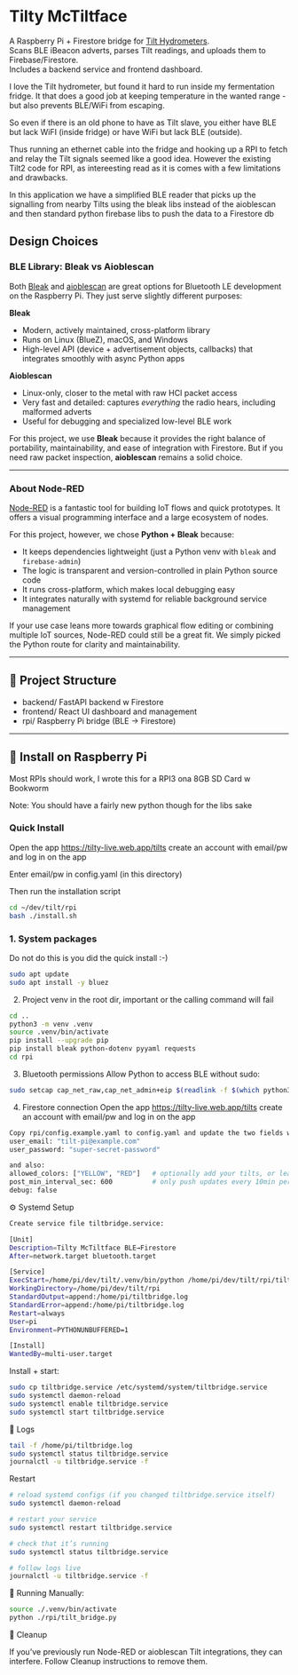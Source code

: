 # Tilty McTiltface

A Raspberry Pi + Firestore bridge for [Tilt Hydrometers](https://tilthydrometer.com).  
Scans BLE iBeacon adverts, parses Tilt readings, and uploads them to Firebase/Firestore.  
Includes a backend service and frontend dashboard.

I love the Tilt hydrometer, but found it hard to run inside my fermentation fridge.
It that does a good job at keeping temperature in the wanted range - but also prevents BLE/WiFi from escaping.

So even if there is an old phone to have as Tilt slave, you either have BLE but lack WiFI (inside fridge)
or have WiFi but lack BLE (outside).

Thus running an ethernet cable into the fridge and hooking up a RPI to fetch and relay the
Tilt signals seemed like a good idea. However the existing Tilt2 code for RPI, as intereesting read as it is comes with a few limitations and drawbacks.

In this application we have a simplified BLE reader that picks up the signalling from nearby Tilts using the bleak libs instead of the aioblescan and then standard python firebase libs to push the data to a Firestore db

## Design Choices

### BLE Library: Bleak vs Aioblescan

Both [Bleak](https://github.com/hbldh/bleak) and [aioblescan](https://github.com/frawau/aioblescan) are great options for Bluetooth LE development on the Raspberry Pi. They just serve slightly different purposes:

**Bleak**

- Modern, actively maintained, cross-platform library
- Runs on Linux (BlueZ), macOS, and Windows
- High-level API (device + advertisement objects, callbacks) that integrates smoothly with async Python apps

**Aioblescan**

- Linux-only, closer to the metal with raw HCI packet access
- Very fast and detailed: captures _everything_ the radio hears, including malformed adverts
- Useful for debugging and specialized low-level BLE work

For this project, we use **Bleak** because it provides the right balance of portability, maintainability, and ease of integration with Firestore. But if you need raw packet inspection, **aioblescan** remains a solid choice.

---

### About Node-RED

[Node-RED](https://nodered.org/) is a fantastic tool for building IoT flows and quick prototypes. It offers a visual programming interface and a large ecosystem of nodes.

For this project, however, we chose **Python + Bleak** because:

- It keeps dependencies lightweight (just a Python venv with `bleak` and `firebase-admin`)
- The logic is transparent and version-controlled in plain Python source code
- It runs cross-platform, which makes local debugging easy
- It integrates naturally with systemd for reliable background service management

If your use case leans more towards graphical flow editing or combining multiple IoT sources, Node-RED could still be a great fit. We simply picked the Python route for clarity and maintainability.

---

## 📂 Project Structure

- backend/ FastAPI backend w Firestore
- frontend/ React UI dashboard and management
- rpi/ Raspberry Pi bridge (BLE -> Firestore)

---

## 🔧 Install on Raspberry Pi

Most RPIs should work, I wrote this for a RPI3 ona 8GB SD Card w Bookworm

Note: You should have a fairly new python though for the libs sake

### Quick Install

Open the app https://tilty-live.web.app/tilts
create an account with email/pw and log in on the app

Enter email/pw in config.yaml (in this directory)

Then run the installation script

```bash
cd ~/dev/tilt/rpi
bash ./install.sh
```

### 1. System packages

Do not do this is you did the quick install :-)

```bash
sudo apt update
sudo apt install -y bluez
```

2. Project venv in the root dir, important or the calling command will fail

```bash
cd ..
python3 -m venv .venv
source .venv/bin/activate
pip install --upgrade pip
pip install bleak python-dotenv pyyaml requests
cd rpi
```

3. Bluetooth permissions
   Allow Python to access BLE without sudo:

```bash
sudo setcap cap_net_raw,cap_net_admin+eip $(readlink -f $(which python3))
```

4. Firestore connection
   Open the app https://tilty-live.web.app/tilts
   create an account with email/pw and log in on the app

```bash
Copy rpi/config.example.yaml to config.yaml and update the two fields with your email/pw:
user_email: "tilt-pi@example.com"
user_password: "super-secret-password"

and also:
allowed_colors: ["YELLOW", "RED"]   # optionally add your tilts, or leave [] for all
post_min_interval_sec: 600          # only push updates every 10min per Tilt
debug: false
```

⚙️ Systemd Setup

```bash
Create service file tiltbridge.service:

[Unit]
Description=Tilty McTiltface BLE→Firestore
After=network.target bluetooth.target

[Service]
ExecStart=/home/pi/dev/tilt/.venv/bin/python /home/pi/dev/tilt/rpi/tilt_bridge.py
WorkingDirectory=/home/pi/dev/tilt/rpi
StandardOutput=append:/home/pi/tiltbridge.log
StandardError=append:/home/pi/tiltbridge.log
Restart=always
User=pi
Environment=PYTHONUNBUFFERED=1

[Install]
WantedBy=multi-user.target
```

Install + start:

```bash
sudo cp tiltbridge.service /etc/systemd/system/tiltbridge.service
sudo systemctl daemon-reload
sudo systemctl enable tiltbridge.service
sudo systemctl start tiltbridge.service
```

📝 Logs

```bash
tail -f /home/pi/tiltbridge.log
sudo systemctl status tiltbridge.service
journalctl -u tiltbridge.service -f
```

Restart

```bash
# reload systemd configs (if you changed tiltbridge.service itself)
sudo systemctl daemon-reload

# restart your service
sudo systemctl restart tiltbridge.service

# check that it’s running
sudo systemctl status tiltbridge.service

# follow logs live
journalctl -u tiltbridge.service -f

```

🚀 Running
Manually:

```bash
source ./.venv/bin/activate
python ./rpi/tilt_bridge.py
```

🧹 Cleanup

If you’ve previously run Node-RED or aioblescan Tilt integrations, they can interfere.
Follow Cleanup instructions
to remove them.
